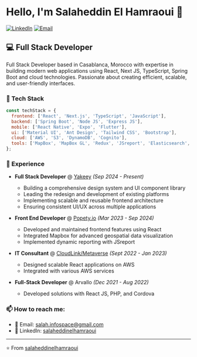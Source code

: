 # Hello, I'm Salaheddin El Hamraoui 👋

[![LinkedIn](https://img.shields.io/badge/LinkedIn-salaheddinelhamraoui-blue?style=flat-square&logo=linkedin)](https://www.linkedin.com/in/salaheddinelhamraoui/)
[![Email](https://img.shields.io/badge/Email-salah.infospace%40gmail.com-red?style=flat-square&logo=gmail)](mailto:salah.infospace@gmail.com)

## 💻 Full Stack Developer

Full Stack Developer based in Casablanca, Morocco with expertise in building modern web applications using React, Next JS, TypeScript, Spring Boot and cloud technologies. Passionate about creating efficient, scalable, and user-friendly interfaces.

### 🚀 Tech Stack

```javascript
const techStack = {
  frontend: ['React', 'Next.js', 'TypeScript', 'JavaScript'],
  backend: ['Spring Boot', 'Node JS', 'Express JS'],
  mobile: ['React Native', 'Expo', 'Flutter'],
  ui: ['Material UI', 'Ant Design', 'Tailwind CSS', 'Bootstrap'],
  cloud: ['AWS', 'S3', 'DynamoDB', 'Cognito'],
  tools: ['MapBox', 'MapBox GL', 'Redux', 'JSreport', 'Elasticsearch', 'React Query', 'Zud', 'Storybook', 'Cypress', 'Vitest', 'Leran Mono repos']
};
```

### 🔭 Experience

- **Full Stack Developer** @ [Yakeey](https://yakeey.com) *(Sep 2024 - Present)*
  - Building a comprehensive design system and UI component library
  - Leading the redesign and development of existing platforms
  - Implementing scalable and reusable frontend architecture
  - Ensuring consistent UI/UX across multiple applications

- **Front End Developer** @ [Popety.io](https://popety.io) *(Mar 2023 - Sep 2024)*
  - Developed and maintained frontend features using React
  - Integrated Mapbox for advanced geospatial data visualization
  - Implemented dynamic reporting with JSreport

- **IT Consultant** @ [CloudLink/Metaverse](https://cloudlink.us) *(Sept 2022 - Jan 2023)*
  - Designed scalable React applications on AWS
  - Integrated with various AWS services

- **Full-Stack Developer** @ Arvallo *(Dec 2021 - Aug 2022)*
  - Developed solutions with React JS, PHP, and Cordova

### 📫 How to reach me:

- 📧 Email: salah.infospace@gmail.com
- 🔗 LinkedIn: [salaheddinelhamraoui](https://www.linkedin.com/in/salaheddinelhamraoui/)

---

⭐️ From [salaheddinelhamraoui](https://github.com/salaheddinelhamraoui)
